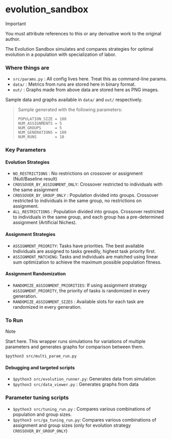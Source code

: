 # evolution_sandbox

> [!IMPORTANT]
> You must attribute references to this or any derivative work to the original author.

The Evolution Sandbox simulates and compares strategies for optimal evolution in a population with specialization of labor.

### Where things are

+ `src/params.py` : All config lives here. Treat this as command-line params.
+ `data/`         : Metrics from runs are stored here in binary format.
+ `out/`          : Graphs made from above data are stored here as PNG images.

Sample data and graphs available in `data/` and `out/` respectively.
> Sample generated with the following parameters:
> ```
> POPULATION_SIZE = 100
> NUM_ASSIGNMENTS = 5
> NUM_GROUPS      = 5
> NUM_GENERATIONS = 100
> NUM_RUNS        = 10
> ```

### Key Parameters

#### Evolution Strategies
+ `NO_RESTRICTIONS`             : No restrictions on crossover or assignment (Null/Baseline result)
+ `CROSSOVER_BY_ASSIGNMENT_ONLY`: Crossover restricted to individuals with the same assignment
+ `CROSSOVER_BY_GROUP_ONLY`     : Population divided into groups. Crossover restricted to individuals in the same group, no restrictions on assignment.
+ `ALL_RESTRICTIONS`            : Population divided into groups. Crossover restricted to individuals in the same group, and each group has a pre-determined assignment (Artificial Niches).

#### Assignment Strategies
+ `ASSIGNMENT_PRIORITY`: Tasks have priorities. The best available Individuals are assigned to tasks greedily, highest task priority first.
+ `ASSIGNMENT_MATCHING`: Tasks and individuals are matched using linear sum optimization to achieve the maximum possible population fitness.

#### Assignment Randomization
+ `RANDOMIZE_ASSIGNMENT_PRIORITIES`: If using assignment strategy `ASSIGNMENT_PRIORITY`, the priority of tasks is randomized in every generation.
+ `RANDOMIZE_ASSIGNMENT_SIZES`     : Available slots for each task are randomized in every generation.

### To Run

> [!NOTE]
> Start here. This wrapper runs simulations for variations of multiple parameters and generates graphs for comparison between them.
> 
> `$python3 src/multi_param_run.py`
  
#### Debugging and targeted scripts
+ `$python3 src/evolution_runner.py`: Generates data from simulation
+ `$python3 src/data_viewer.py`     : Generates graphs from data

### Parameter tuning scripts
+ `$python3 src/tuning_run.py`   : Compares various combinations of population and group sizes.
+ `$python3 src/ga_tuning_run.py`: Compares various combinations of assignment and group sizes (only for evolution strategy `CROSSOVER_BY_GROUP_ONLY`)
